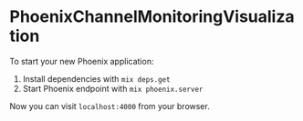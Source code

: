 # PhoenixChannelMonitoringVisualization

To start your new Phoenix application:

1. Install dependencies with `mix deps.get`
2. Start Phoenix endpoint with `mix phoenix.server`

Now you can visit `localhost:4000` from your browser.
